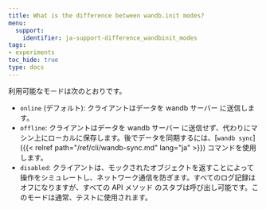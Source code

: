 ```yaml
---
title: What is the difference between wandb.init modes?
menu:
  support:
    identifier: ja-support-difference_wandbinit_modes
tags:
- experiments
toc_hide: true
type: docs
---
```


利用可能なモードは次のとおりです。

*   `online` (デフォルト): クライアントはデータを wandb サーバー に送信します。
*   `offline`: クライアントはデータを wandb サーバー に送信せず、代わりにマシン上にローカルに保存します。後でデータを同期するには、[`wandb sync`]({{< relref path="/ref/cli/wandb-sync.md" lang="ja" >}}) コマンドを使用します。
*   `disabled`: クライアントは、モックされたオブジェクトを返すことによって操作をシミュレートし、ネットワーク通信を防ぎます。すべてのログ記録はオフになりますが、すべての API メソッド のスタブは呼び出し可能です。このモードは通常、テストに使用されます。
